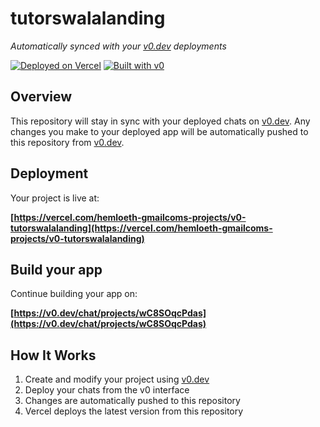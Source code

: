 # tutorswalalanding

*Automatically synced with your [v0.dev](https://v0.dev) deployments*

[![Deployed on Vercel](https://img.shields.io/badge/Deployed%20on-Vercel-black?style=for-the-badge&logo=vercel)](https://vercel.com/hemloeth-gmailcoms-projects/v0-tutorswalalanding)
[![Built with v0](https://img.shields.io/badge/Built%20with-v0.dev-black?style=for-the-badge)](https://v0.dev/chat/projects/wC8SOqcPdas)

## Overview

This repository will stay in sync with your deployed chats on [v0.dev](https://v0.dev).
Any changes you make to your deployed app will be automatically pushed to this repository from [v0.dev](https://v0.dev).

## Deployment

Your project is live at:

**[https://vercel.com/hemloeth-gmailcoms-projects/v0-tutorswalalanding](https://vercel.com/hemloeth-gmailcoms-projects/v0-tutorswalalanding)**

## Build your app

Continue building your app on:

**[https://v0.dev/chat/projects/wC8SOqcPdas](https://v0.dev/chat/projects/wC8SOqcPdas)**

## How It Works

1. Create and modify your project using [v0.dev](https://v0.dev)
2. Deploy your chats from the v0 interface
3. Changes are automatically pushed to this repository
4. Vercel deploys the latest version from this repository
